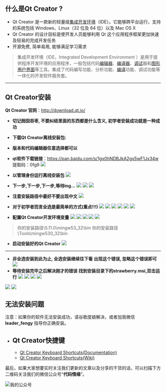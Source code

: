## 什么是Qt Creator ? 

-  Qt Creator 是一款新的轻量级[集成开发环境](https://baike.baidu.com/item/%E9%9B%86%E6%88%90%E5%BC%80%E5%8F%91%E7%8E%AF%E5%A2%83)（IDE）。它能够跨平台运行，支持的系统包括 Windows、Linux（32 位及 64 位）以及 Mac OS X 
-  Qt Creator 的设计目标是使开发人员能够利用 Qt 这个应用程序框架更加快速及轻易的完成开发任务
-  开源免费, 简单易用, 能够满足学习需求

> 集成开发环境（IDE，Integrated Development Environment ）是用于提供程序开发环境的应用程序，一般包括代码[编辑器](https://baike.baidu.com/item/%E7%BC%96%E8%BE%91%E5%99%A8)、[编译器](https://baike.baidu.com/item/%E7%BC%96%E8%AF%91%E5%99%A8)、[调试](https://baike.baidu.com/item/%E8%B0%83%E8%AF%95)器和[图形用户界面](https://baike.baidu.com/item/%E5%9B%BE%E5%BD%A2%E7%94%A8%E6%88%B7%E7%95%8C%E9%9D%A2)等工具。集成了代码编写功能、分析功能、[编译](https://baike.baidu.com/item/%E7%BC%96%E8%AF%91)功能、调试功能等一体化的开发软件服务套。

---

## Qt Creator安装

  **Qt Creator 官网**：http://download.qt.io/

- **切记囫囵吞枣, 不要纠结里面的东西都是什么含义, 初学者安装成功就是一种成功**
- **下载Qt Creator离线安装包:**
- **版本和代码编辑器任意选择都可以**
- **qt软件下载链接**：https://pan.baidu.com/s/1gx0hNDBJkA2gx5wF1Jx34w    提取码：0fg9
  ![](https://img-blog.csdnimg.cn/img_convert/877a6fcffbba776d3e67aeca51372e43.png)

- **以管理身份运行离线安装包**
  ![](https://img-blog.csdnimg.cn/img_convert/047c5f665fbeb3876115dedfcad9c959.png)
- **下一步,下一步,下一步,等待ing...**
  ![](https://img-blog.csdnimg.cn/img_convert/1a0f009c260fe516d234e815adf1d76b.png)
  ![](https://img-blog.csdnimg.cn/img_convert/5da94859c2fd9a5ffba1623c23ddbb40.png)
  ![](https://img-blog.csdnimg.cn/img_convert/6f0aef48193dd947a4c8d48e54feae2e.png)

- **注意安装路径中最好不要出现中文**
  ![](https://img-blog.csdnimg.cn/img_convert/6c5966d76281d17b54025e5fff8d5b0e.png)
- **对于初学者而言全选是最简单的方式(重点!!!)**
  ![](https://img-blog.csdnimg.cn/img_convert/bde285105bfa514e373b512bc3418d0a.png)
  ![](https://img-blog.csdnimg.cn/img_convert/c3f2feae0f59c30a364833ed3c0135c2.png)
  ![](https://img-blog.csdnimg.cn/img_convert/deacb348d25d81efecc9ca4cd53c4a66.png)
  ![](https://img-blog.csdnimg.cn/img_convert/c7c76eb76939a5d59b5773a0a7e75533.png)
  ![](https://img-blog.csdnimg.cn/img_convert/b696c49e0e91fbd9143e14c965e8c978.png)
  ![](https://img-blog.csdnimg.cn/img_convert/c028d658c12f7d38128346afb414583a.png)

- **配置Qt Creator开发环境变量**
  ![](https://img-blog.csdnimg.cn/img_convert/563086d782d416ef6e77e19dfb72b7d7.png)
  ![](https://img-blog.csdnimg.cn/img_convert/46fa77ce612e3ec81e4febc884d646e7.png)
  ![](https://img-blog.csdnimg.cn/img_convert/6588f6f8b5edfbeda00d11db44cb9a61.png)
  ![](https://img-blog.csdnimg.cn/img_convert/20b8ffc3d4c2b2a2cd25f2e2371dc985.png)
  ![](https://img-blog.csdnimg.cn/img_convert/66436cb34bffa2f8ab1cdd796dfa1e2a.png)

> 你的安装路径\5.11.0\mingw53_32\bin
> 你的安装路径\Tools\mingw530_32\bin

- **启动安装好的Qt Creator**
  ![](https://img-blog.csdnimg.cn/img_convert/5c3a056827d8df57b3d5bad1037412b2.png)

---

- **非全选安装到此为止, 全选安装继续往下看**
  **出现这个错误, 忽略这个错误即可**
  ![](https://img-blog.csdnimg.cn/img_convert/1d4f8132efda2029a92b5c39327e8730.png)
- **等待安装完毕之后解决刚才的错误**
  **找到安装目录下的strawberry.msi,双击运行**
  ![](https://img-blog.csdnimg.cn/img_convert/54ff9932b9a77c4ce2d8fcbe17573804.png)
  ![](https://img-blog.csdnimg.cn/img_convert/410bc3e1ba02c89ddcee187774f8a70f.png)
  ![](https://img-blog.csdnimg.cn/img_convert/e563305d1ab0ac4cc331311a18a54e4b.png)
  ![](https://img-blog.csdnimg.cn/img_convert/3997a7fdc4c0179665b3e8e1defcadbc.png)

![](https://img-blog.csdnimg.cn/img_convert/8a4507015ea7f1bf13f5ba330c29703a.png)
![](https://img-blog.csdnimg.cn/img_convert/07d8217977c80f60847db9a90e5c1374.png)



## **无法安装问题**

注意：如果你的软件无法安装成功，请谷歌度娘解决，或者加我微信 **leader_fengy** 指导你正确安装。

- ## Qt Creator快捷键

  - [Qt Creator Keyboard Shortcuts(Documentation)](http://doc.qt.io/qtcreator/creator-keyboard-shortcuts.html "Qt Creator Keyboard Shortcuts(Documentation)")
  - [Qt Creator Keyboard Shortcuts(Wiki)](http://wiki.qt.io/Qt_Creator_Keyboard_Shortcuts "Qt Creator Keyboard Shortcuts(Wiki)")


最后，如果大家想要实时关注我们更新的文章以及分享的干货的话，可以扫描下方二维码关注我们的微信公众号“**代码情缘**”。

![我的公众号](https://cdn.nlark.com/yuque/0/2021/jpeg/12653647/1635665327539-b1156e20-fe8c-430b-9c24-1f3b834942ac.jpeg)
